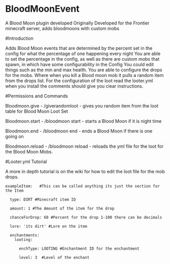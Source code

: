 # BloodMoonEvent
A Blood Moon plugin developed Originally Developed for the Frontier minecraft server, adds bloodmoons with custom mobs




#Introduction

  Adds Blood Moon events that are determined by the percent set in the config for what the percentage of one happening every night
  You are able to set the percentage in the config, as well as there are custom mobs that spawn, in which have some configurability in the Config
  You could edit things such as the min and max health.
  You are able to configure the drops for the mobs. Where when you kill a Blood moon mob it pulls a random item from the drops list.
  For the configuration of the loot read the looter.yml when you install the comments should give you clear instructions.






#Permissions and Commands

  Bloodmoon.give - /giverandomloot - gives you random item from the loot table for Blood Moon Loot Set

  Bloodmoon.start - /bloodmoon start - starts a Blood Moon if it is night time

  Bloodmoon.end - /bloodmoon end - ends a Blood Moon if there is one going on

  Bloodmoon.reload - /bloodmoon reload - reloads the yml file for the loot for the Blood Moon Mobs.
  
  
  

#Looter.yml Tutorial 

A more in depth tutorial is on the wiki for how to edit the loot file for the mob drops. 

    exampleItem:   #This can be called anything its just the section for the Item

      type: DIRT #Minecraft item ID
  
      amount: 1 #The Amount of the item for the drop
  
      chanceForDrop: 60 #Percent for the drop 1-100 there can be decimals
  
      lore: 'its dirt' #Lore on the item
  
      enchantments:
        looting:
  
          enchType: LOOTING #Enchantment ID for the enchantment
    
          level: 3  #Level of the enchant
        
 


